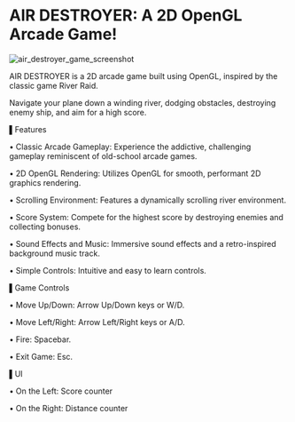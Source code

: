 # AIR DESTROYER: A 2D OpenGL Arcade Game!
![air_destroyer_game_screenshot](https://github.com/user-attachments/assets/692a2650-b34d-4e3a-8cd3-96ead5163679)

AIR DESTROYER is a 2D arcade game built using OpenGL, inspired by the classic game River Raid.

Navigate your plane down a winding river, dodging obstacles, destroying enemy ship, and aim for a high score.

▌Features

•  Classic Arcade Gameplay: Experience the addictive, challenging gameplay reminiscent of old-school arcade games.

•  2D OpenGL Rendering: Utilizes OpenGL for smooth, performant 2D graphics rendering.

•  Scrolling Environment: Features a dynamically scrolling river environment.

•  Score System: Compete for the highest score by destroying enemies and collecting bonuses.

•  Sound Effects and Music: Immersive sound effects and a retro-inspired background music track.

•  Simple Controls: Intuitive and easy to learn controls.

▌Game Controls

•  Move Up/Down: Arrow Up/Down keys or W/D.

•  Move Left/Right: Arrow Left/Right keys or A/D.

•  Fire: Spacebar.

•  Exit Game: Esc.


▌UI

•  On the Left:   Score counter

•  On the Right:  Distance counter

